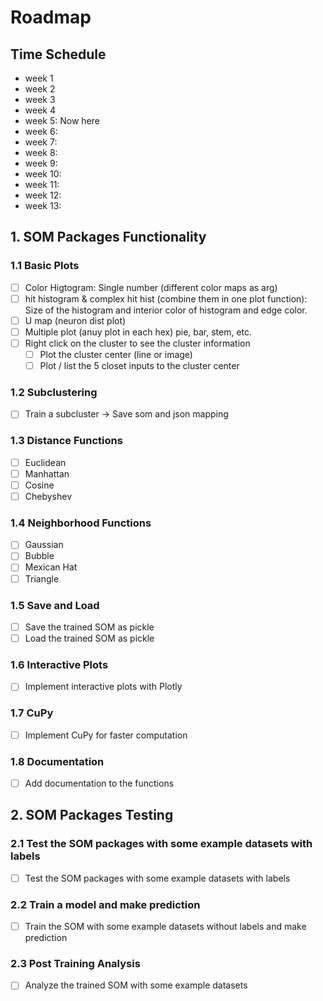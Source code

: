 # Roadmap

## Time Schedule
- week 1
- week 2
- week 3
- week 4
- week 5: Now here
- week 6: 
- week 7: 
- week 8: 
- week 9: 
- week 10: 
- week 11: 
- week 12: 
- week 13:


## 1. SOM Packages Functionality

### 1.1 Basic Plots
- [ ] Color Higtogram: Single number (different color maps as arg)
- [ ] hit histogram & complex hit hist (combine them in one plot function): Size of the histogram and interior color of histogram and edge color.
- [ ] U map (neuron dist plot)
- [ ] Multiple plot (anuy plot in each hex) pie, bar, stem, etc.
- [ ] Right click on the cluster to see the cluster information
    - [ ] Plot the cluster center (line or image)
    - [ ] Plot / list the 5 closet inputs to the cluster center

### 1.2 Subclustering
- [ ] Train a subcluster -> Save som and json mapping

### 1.3 Distance Functions
- [ ] Euclidean
- [ ] Manhattan
- [ ] Cosine
- [ ] Chebyshev

### 1.4 Neighborhood Functions
- [ ] Gaussian
- [ ] Bubble
- [ ] Mexican Hat
- [ ] Triangle

### 1.5 Save and Load
- [ ] Save the trained SOM as pickle
- [ ] Load the trained SOM as pickle

### 1.6 Interactive Plots
- [ ] Implement interactive plots with Plotly

### 1.7 CuPy 
- [ ] Implement CuPy for faster computation

### 1.8 Documentation
- [ ] Add documentation to the functions

## 2. SOM Packages Testing

### 2.1 Test the SOM packages with some example datasets with labels
- [ ] Test the SOM packages with some example datasets with labels

### 2.2 Train a model and make prediction
- [ ] Train the SOM with some example datasets without labels and make prediction

### 2.3 Post Training Analysis
- [ ] Analyze the trained SOM with some example datasets
